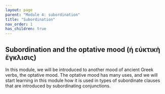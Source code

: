 ```yaml
---
layout: page
parent: "Module 4: subordination"
title: "Subordination"
nav_order: 1
has_children: true
---
```


## Subordination and the optative mood (ἡ εὐκτικὴ ἔγκλισις) 

In this module, we will be introduced to another mood of ancient Greek verbs, the optative mood. The optative mood has many uses, and we will start learning in this module how it is used in types of subordinate clauses that are introduced by subordinating conjunctions. 

